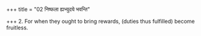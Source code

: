 +++
title = "02 निष्फला ह्यभ्युदये भवन्ति"

+++
2. For when they ought to bring rewards, (duties thus fulfilled) become fruitless.
